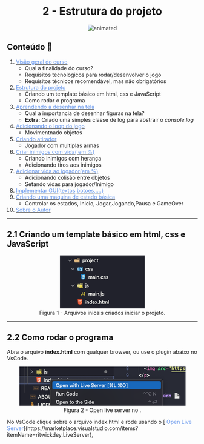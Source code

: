 
<h1 align="center">
  <br>2 - Estrutura do projeto
</h1>
 
 
<p align="center"  > 
  <img src="https://media.giphy.com/media/vFKqnCdLPNOKc/giphy.gif" alt="animated" />
</p>
   
 
##  Conteúdo 📄
 
1.  [<span style="color:CornflowerBlue;">Visão geral do curso</span> ](https://github.com/dedogames/curso_space_2d_js/tree/main/part1)
    * Qual a finalidade do curso?
    * Requisitos tecnologicos para rodar/desenvolver o jogo
    * Requisitos técnicos recomendável, mas não obrigatórios
2.  [<span style="color:CornflowerBlue;">Estrutura do projeto</span>](https://github.com/dedogames/curso_space_2d_js/tree/main/part2)
    *   Criando um template básico em html, css e JavaScript
    *   Como rodar o programa
3.  [<span style="color:CornflowerBlue;   ">Aprendendo a desenhar na tela</span>  ](https://github.com/dedogames/curso_space_2d_js/tree/main/part3)
    *  Qual a importancia de desenhar figuras na tela?
    *  <b>Extra</b>: Criado uma simples classe de log para abstrair o <i>console.log</i>
4.  [<span style="color:CornflowerBlue "> Adicionando o loop do jogo</span>](https://github.com/dedogames/curso_space_2d_js/tree/main/part4)
    *  Movimentnado objetos 
5.  [<span style="color:CornflowerBlue "> Criando atirador</span>](https://github.com/dedogames/curso_space_2d_js/tree/main/part5)
    * Jogador com multiplas armas
6.  [<span style="color:CornflowerBlue "> Criar inimigos com vida( em %)</span>](https://github.com/dedogames/curso_space_2d_js/tree/main/part6)
    * Criando inimigos com herança
    * Adicionando tiros aos inimigos
7.  [<span style="color:CornflowerBlue "> Adicionar vida ao jogador(em %)</span>](https://github.com/dedogames/curso_space_2d_js/tree/main/part7)
    * Adicionando colisão entre objetos
    * Setando vidas para jogador/Inimigo
8.  [<span style="color:CornflowerBlue "> Implementar GUI(textos,botoes,....)</span>](https://github.com/dedogames/curso_space_2d_js/tree/main/part8)
9.  [<span style="color:CornflowerBlue "> Criando uma maquina de estado básica</span>](https://github.com/dedogames/curso_space_2d_js/tree/main/part9)
    * Controlar os estados, Inicio, Jogar,Jogando,Pausa e GameOver 
10.  [<span style="color:CornflowerBlue;font-weight: ">Sobre o Autor</span> ](https://github.com/dedogames/curso_space_2d_js/blob/main/ABOUT.md)
---

## 2.1 Criando um template básico em html, css e JavaScript 

<p align="center"  > 
 <img src="images/struct_project.png" alt="animated" />
 </br>Figura 1 - Arquivos inicais criados iniciar o projeto.
 </p>
 
 ---

 ## 2.2 Como rodar o programa 

Abra o arquivo <b>index.html</b> com qualquer browser, ou use o plugin abaixo no VsCode.
 <p align="center"  > 
 <img src="images/LiveServer.png" alt="animated" />
 </br>Figura 2 - Open live server no .</br>
 </p>
 No VsCode clique sobre o arquivo index.html e rode usando o  [<span style="color:CornflowerBlue "> Open Live Server</span>](https://marketplace.visualstudio.com/items?itemName=ritwickdey.LiveServer), 







